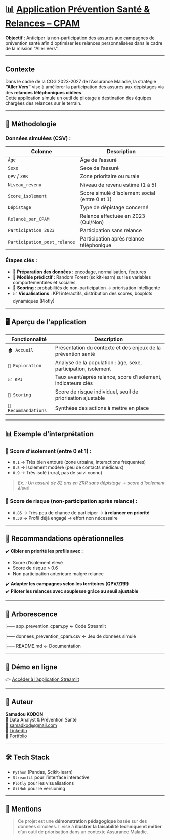 # 📊 [Application Prévention Santé & Relances – CPAM](https://app-prevention-sante-cpam-f9gmpfa2h7swk2wrppdsoi.streamlit.app/)

**Objectif** : Anticiper la non-participation des assurés aux campagnes de prévention santé afin d'optimiser les relances personnalisées dans le cadre de la mission "Aller Vers".

---

##  Contexte

Dans le cadre de la COG 2023-2027 de l’Assurance Maladie, la stratégie **“Aller Vers”** vise à améliorer la participation des assurés aux dépistages via des **relances téléphoniques ciblées**.  
Cette application simule un outil de pilotage à destination des équipes chargées des relances sur le terrain.

---

## 🧠 Méthodologie

### Données simulées (CSV) :
| Colonne                | Description                                                    |
|------------------------|----------------------------------------------------------------|
| `Âge`                  | Âge de l’assuré                                                |
| `Sexe`                 | Sexe de l’assuré                                               |
| `QPV` / `ZRR`          | Zone prioritaire ou rurale                                     |
| `Niveau_revenu`        | Niveau de revenu estimé (1 à 5)                                |
| `Score_isolement`      | Score simulé d’isolement social (entre 0 et 1)                |
| `Dépistage`            | Type de dépistage concerné                                     |
| `Relancé_par_CPAM`     | Relance effectuée en 2023 (Oui/Non)                            |
| `Participation_2023`   | Participation sans relance                                     |
| `Participation_post_relance` | Participation après relance téléphonique                |

### Étapes clés :
- 🧼 **Préparation des données** : encodage, normalisation, features
- 🧠 **Modèle prédictif** : Random Forest (scikit-learn) sur les variables comportementales et sociales
- 🎯 **Scoring** : probabilités de non-participation → priorisation intelligente
- 📈 **Visualisations** : KPI interactifs, distribution des scores, boxplots dynamiques (Plotly)

---

## 🖥️ Aperçu de l'application

| Fonctionnalité | Description |
|----------------|-------------|
| `🏠 Accueil` | Présentation du contexte et des enjeux de la prévention santé |
| `🔎 Exploration` | Analyse de la population : âge, sexe, participation, isolement |
| `📈 KPI` | Taux avant/après relance, score d’isolement, indicateurs clés |
| `🧠 Scoring` | Score de risque individuel, seuil de priorisation ajustable |
| `🧭 Recommandations` | Synthèse des actions à mettre en place |

---

## 📊 Exemple d’interprétation

### 🔹 Score d’isolement (entre 0 et 1) :
- `0.1` → Très bien entouré (zone urbaine, interactions fréquentes)
- `0.5` → Isolement modéré (peu de contacts médicaux)
- `0.9` → Très isolé (rural, pas de suivi connu)

> *Ex. : Un assuré de 82 ans en ZRR sans dépistage → score d’isolement élevé*

### 🔹 Score de risque (non-participation après relance) :
- `0.85` → Très peu de chance de participer → **à relancer en priorité**
- `0.30` → Profil déjà engagé → effort non nécessaire

---

## 💬 Recommandations opérationnelles

✔️ **Cibler en priorité les profils avec :**
- Score d’isolement élevé
- Score de risque > 0.6
- Non participation antérieure malgré relance

✔️ **Adapter les campagnes selon les territoires (QPV/ZRR)**  
✔️ **Piloter les relances avec souplesse grâce au seuil ajustable**

---

## 📂 Arborescence

├── app_prevention_cpam.py ← Code Streamlit

├── donnees_prevention_cpam.csv ← Jeu de données simulé

├── README.md ← Documentation


---

## 🚀 Démo en ligne

👉 [Accéder à l’application Streamlit](https://app-prevention-sante-cpam-f9gmpfa2h7swk2wrppdsoi.streamlit.app/)

---

## 👤 Auteur

**Samadou KODON**  
📌 Data Analyst & Prévention Santé  
📧 samadkod@gmail.com  
🔗 [LinkedIn](https://www.linkedin.com/in/skodon/)  
📂 [Portfolio](https://samadkod.github.io)

---

## 🛠️ Tech Stack

- `Python` (Pandas, Scikit-learn)
- `Streamlit` pour l’interface interactive
- `Plotly` pour les visualisations
- `GitHub` pour le versioning

---

## 📌 Mentions

> Ce projet est une **démonstration pédagogique** basée sur des données simulées. Il vise à **illustrer la faisabilité technique et métier** d’un outil de priorisation dans un contexte Assurance Maladie.
